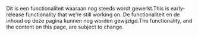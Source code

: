 <span data-ttu-id="d1270-101">Dit is een functionaliteit waaraan nog steeds wordt gewerkt.</span><span class="sxs-lookup"><span data-stu-id="d1270-101">This is early-release functionality that we’re still working on.</span></span> <span data-ttu-id="d1270-102">De functionaliteit en de inhoud op deze pagina kunnen nog worden gewijzigd.</span><span class="sxs-lookup"><span data-stu-id="d1270-102">The functionality, and the content on this page, are subject to change.</span></span>
